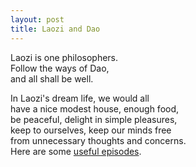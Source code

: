 ```yaml
---
layout: post
title: Laozi and Dao
---
```


Laozi is one philosophers.   
Follow the ways of Dao,   
and all shall be well.

In Laozi's dream life, we would all   
have a nice modest house, enough food,   
be peaceful, delight in simple pleasures,   
keep to ourselves, keep our minds free   
from unnecessary thoughts and concerns.   
Here are some [useful episodes](https://chinaplus.cri.cn/podcast/list/64).
